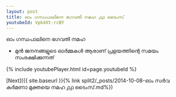 ```yaml
---
layout: post
title: ഓം ഗന്ധപാലിനെ ഭഗവതി നമഹ ൧൧ ടൈംസ്
youtubeId: Vpk4Xt-rcBY
---
```

 
 
 ഓം ഗന്ധപാലിനെ ഭഗവതി നമഹ 
 
 -  മുൻ ജനനങ്ങളുടെ ഓർമ്മകൾ ആരാണ് പ്രളയത്തിന്റെ സമയം സംരക്ഷിക്കുന്നത് 
 
  
 
  
 
 
 
 
 
 


{% include youtubePlayer.html id=page.youtubeId %}
 
[Next]({{ site.baseurl }}{% link  split2/_posts/2014-10-08-ഓം സർവ കർമണാ മുക്തയെ നമഹ ൧൧ ടൈംസ്.md%})
 
